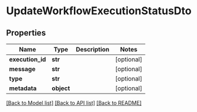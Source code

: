 # UpdateWorkflowExecutionStatusDto

## Properties
Name | Type | Description | Notes
------------ | ------------- | ------------- | -------------
**execution_id** | **str** |  | [optional] 
**message** | **str** |  | [optional] 
**type** | **str** |  | [optional] 
**metadata** | **object** |  | [optional] 

[[Back to Model list]](../README.md#documentation-for-models) [[Back to API list]](../README.md#documentation-for-api-endpoints) [[Back to README]](../README.md)

